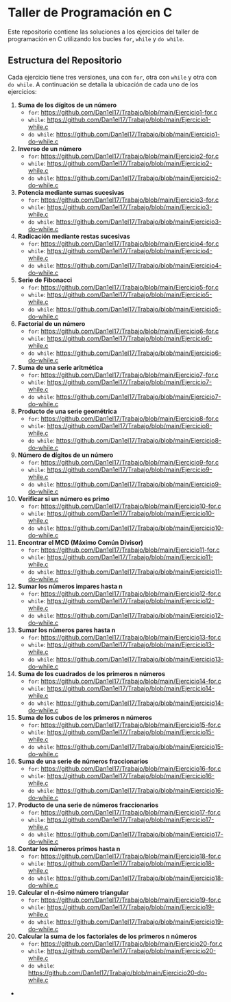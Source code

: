  # Taller de Programación en C 
Este repositorio contiene las soluciones a los ejercicios del taller de programación en C utilizando los bucles `for`, `while` y `do while`. 
## Estructura del Repositorio 
Cada ejercicio tiene tres versiones, una con `for`, otra con `while` y otra con `do while`. A continuación se detalla la ubicación de cada uno de los ejercicios: 
1. **Suma de los dígitos de un número**
   - `for`: https://github.com/Dan1el17/Trabajo/blob/main/Ejercicio1-for.c
   - `while`: https://github.com/Dan1el17/Trabajo/blob/main/Ejercicio1-while.c
   - `do while`: https://github.com/Dan1el17/Trabajo/blob/main/Ejercicio1-do-while.c
2. **Inverso de un número**
   - `for`: https://github.com/Dan1el17/Trabajo/blob/main/Ejercicio2-for.c 
   - `while`: https://github.com/Dan1el17/Trabajo/blob/main/Ejercicio2-while.c
   - `do while`: https://github.com/Dan1el17/Trabajo/blob/main/Ejercicio2-do-while.c
3. **Potencia mediante sumas sucesivas**
   - `for`: https://github.com/Dan1el17/Trabajo/blob/main/Ejercicio3-for.c
   - `while`: https://github.com/Dan1el17/Trabajo/blob/main/Ejercicio3-while.c
   - `do while`: https://github.com/Dan1el17/Trabajo/blob/main/Ejercicio3-do-while.c
4. **Radicación mediante restas sucesivas**
   - `for`: https://github.com/Dan1el17/Trabajo/blob/main/Ejercicio4-for.c
   - `while`: https://github.com/Dan1el17/Trabajo/blob/main/Ejercicio4-while.c
   - `do while`: https://github.com/Dan1el17/Trabajo/blob/main/Ejercicio4-do-while.c
5. **Serie de Fibonacci**
   - `for`: https://github.com/Dan1el17/Trabajo/blob/main/Ejercicio5-for.c
   - `while`: https://github.com/Dan1el17/Trabajo/blob/main/Ejercicio5-while.c
   - `do while`: https://github.com/Dan1el17/Trabajo/blob/main/Ejercicio5-do-while.c
6. **Factorial de un número**
   - `for`: https://github.com/Dan1el17/Trabajo/blob/main/Ejercicio6-for.c
   - `while`: https://github.com/Dan1el17/Trabajo/blob/main/Ejercicio6-while.c
   - `do while`: https://github.com/Dan1el17/Trabajo/blob/main/Ejercicio6-do-while.c
7. **Suma de una serie aritmética**
   - `for`: https://github.com/Dan1el17/Trabajo/blob/main/Ejercicio7-for.c
   - `while`: https://github.com/Dan1el17/Trabajo/blob/main/Ejercicio7-while.c
   - `do while`: https://github.com/Dan1el17/Trabajo/blob/main/Ejercicio7-do-while.c
8. **Producto de una serie geométrica**
   - `for`: https://github.com/Dan1el17/Trabajo/blob/main/Ejercicio8-for.c
   - `while`: https://github.com/Dan1el17/Trabajo/blob/main/Ejercicio8-while.c
   - `do while`: https://github.com/Dan1el17/Trabajo/blob/main/Ejercicio8-do-while.c
9. **Número de dígitos de un número**
   - `for`: https://github.com/Dan1el17/Trabajo/blob/main/Ejercicio9-for.c
   - `while`: https://github.com/Dan1el17/Trabajo/blob/main/Ejercicio9-while.c
   - `do while`: https://github.com/Dan1el17/Trabajo/blob/main/Ejercicio9-do-while.c
10. **Verificar si un número es primo**
    - `for`: https://github.com/Dan1el17/Trabajo/blob/main/Ejercicio10-for.c
    - `while`: https://github.com/Dan1el17/Trabajo/blob/main/Ejercicio10-while.c
    - `do while`: https://github.com/Dan1el17/Trabajo/blob/main/Ejercicio10-do-while.c
11. **Encontrar el MCD (Máximo Común Divisor)**
    - `for`: https://github.com/Dan1el17/Trabajo/blob/main/Ejercicio11-for.c
    - `while`: https://github.com/Dan1el17/Trabajo/blob/main/Ejercicio11-while.c
    - `do while`: https://github.com/Dan1el17/Trabajo/blob/main/Ejercicio11-do-while.c
12. **Sumar los números impares hasta n**
    - `for`: https://github.com/Dan1el17/Trabajo/blob/main/Ejercicio12-for.c
    - `while`: https://github.com/Dan1el17/Trabajo/blob/main/Ejercicio12-while.c
    - `do while`: https://github.com/Dan1el17/Trabajo/blob/main/Ejercicio12-do-while.c
13. **Sumar los números pares hasta n**
    - `for`: https://github.com/Dan1el17/Trabajo/blob/main/Ejercicio13-for.c
    - `while`: https://github.com/Dan1el17/Trabajo/blob/main/Ejercicio13-while.c
    - `do while`: https://github.com/Dan1el17/Trabajo/blob/main/Ejercicio13-do-while.c
14. **Suma de los cuadrados de los primeros n números**
    - `for`: https://github.com/Dan1el17/Trabajo/blob/main/Ejercicio14-for.c
    - `while`: https://github.com/Dan1el17/Trabajo/blob/main/Ejercicio14-while.c
    - `do while`: https://github.com/Dan1el17/Trabajo/blob/main/Ejercicio14-do-while.c
15. **Suma de los cubos de los primeros n números**
    - `for`: https://github.com/Dan1el17/Trabajo/blob/main/Ejercicio15-for.c
    - `while`: https://github.com/Dan1el17/Trabajo/blob/main/Ejercicio15-while.c
    - `do while`: https://github.com/Dan1el17/Trabajo/blob/main/Ejercicio15-do-while.c
16. **Suma de una serie de números fraccionarios**
    - `for`: https://github.com/Dan1el17/Trabajo/blob/main/Ejercicio16-for.c
    - `while`: https://github.com/Dan1el17/Trabajo/blob/main/Ejercicio16-while.c
    - `do while`: https://github.com/Dan1el17/Trabajo/blob/main/Ejercicio16-do-while.c
17. **Producto de una serie de números fraccionarios**
    - `for`: https://github.com/Dan1el17/Trabajo/blob/main/Ejercicio17-for.c
    - `while`: https://github.com/Dan1el17/Trabajo/blob/main/Ejercicio17-while.c
    - `do while`: https://github.com/Dan1el17/Trabajo/blob/main/Ejercicio17-do-while.c
18. **Contar los números primos hasta n**
    - `for`: https://github.com/Dan1el17/Trabajo/blob/main/Ejercicio18-for.c
    - `while`: https://github.com/Dan1el17/Trabajo/blob/main/Ejercicio18-while.c
    - `do while`: https://github.com/Dan1el17/Trabajo/blob/main/Ejercicio18-do-while.c
19. **Calcular el n-ésimo número triangular**
    - `for`: https://github.com/Dan1el17/Trabajo/blob/main/Ejercicio19-for.c
    - `while`: https://github.com/Dan1el17/Trabajo/blob/main/Ejercicio19-while.c
    - `do while`: https://github.com/Dan1el17/Trabajo/blob/main/Ejercicio19-do-while.c
21. **Calcular la suma de los factoriales de los primeros n números**
    - `for`: https://github.com/Dan1el17/Trabajo/blob/main/Ejercicio20-for.c
    - `while`: https://github.com/Dan1el17/Trabajo/blob/main/Ejercicio20-while.c
    - `do while`: https://github.com/Dan1el17/Trabajo/blob/main/Ejercicio20-do-while.c


   - 
